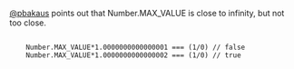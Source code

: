 
[@pbakaus](http://twitter.com/pbakaus) points out that Number.MAX_VALUE is close to infinity, but not too close.

<code>
    Number.MAX_VALUE*1.0000000000000001 === (1/0) // false
    Number.MAX_VALUE*1.0000000000000002 === (1/0) // true
</code>